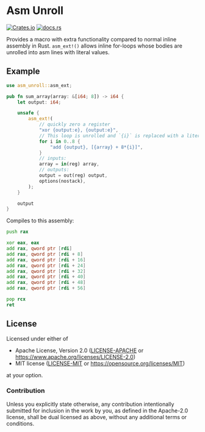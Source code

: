 # Asm Unroll

[![Crates.io](https://img.shields.io/crates/v/asm_unroll)](https://crates.io/crates/asm_unroll)
[![docs.rs](https://img.shields.io/docsrs/asm_unroll)](https://docs.rs/asm_unroll/0.1.0/asm_unroll)

Provides a macro with extra functionality compared to normal inline assembly in Rust.
`asm_ext!()` allows inline for-loops whose bodies are unrolled into asm lines with literal values.

## Example

```rust
use asm_unroll::asm_ext;

pub fn sum_array(array: &[i64; 8]) -> i64 {
    let output: i64;

    unsafe {
        asm_ext!(
            // quickly zero a register
            "xor {output:e}, {output:e}",
            // This loop is unrolled and `{i}` is replaced with a literal.
            for i in 0..8 {
                "add {output}, [{array} + 8*{i}]",
            }
            // inputs:
            array = in(reg) array,
            // outputs:
            output = out(reg) output,
            options(nostack),
        );
    }

    output
}
```
Compiles to this assembly:
```asm
push rax

xor eax, eax
add rax, qword ptr [rdi]
add rax, qword ptr [rdi + 8]
add rax, qword ptr [rdi + 16]
add rax, qword ptr [rdi + 24]
add rax, qword ptr [rdi + 32]
add rax, qword ptr [rdi + 40]
add rax, qword ptr [rdi + 48]
add rax, qword ptr [rdi + 56]

pop rcx
ret
```

## License

Licensed under either of

- Apache License, Version 2.0 ([LICENSE-APACHE](LICENSE-APACHE) or https://www.apache.org/licenses/LICENSE-2.0)
- MIT license ([LICENSE-MIT](LICENSE-MIT) or https://opensource.org/licenses/MIT)

at your option.

### Contribution

Unless you explicitly state otherwise, any contribution intentionally submitted
for inclusion in the work by you, as defined in the Apache-2.0 license, shall be
dual licensed as above, without any additional terms or conditions.